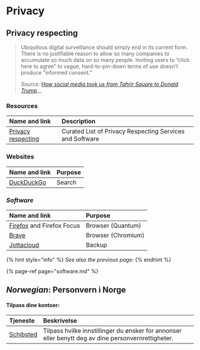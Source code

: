 # Privacy

## Privacy respecting

> Ubiquitous digital surveillance should simply end in its current form. There is no justifiable reason to allow so many companies to accumulate so much data on so many people. Inviting users to “click here to agree” to vague, hard-to-pin-down terms of use doesn’t produce “informed consent.”
>
> _Source:_ [_How social media took us from Tahrir Square to Donald Trump_](https://www.technologyreview.com/s/611806/how-social-media-took-us-from-tahrir-square-to-donald-trump/)\_\_

### Resources

| Name and link | Description |
| :--- | :--- |
| [Privacy respecting](https://github.com/nikitavoloboev/privacy-respecting#readme) | Curated List of Privacy Respecting Services and Software |

### Websites

| Name and link | Purpose |
| :--- | :--- |
| [DuckDuckGo](https://duck.com) | Search |

### _Software_

| Name and link | Purpose |
| :--- | :--- |
| [Firefox](https://www.mozilla.org) and Firefox Focus | Browser \(Quantum\) |
| [Brave](https://brave.com/) | Browser \(Chromium\) |
| [Jottacloud](https://www.jottacloud.com/) | Backup |

{% hint style="info" %}
_See also the previous page:_
{% endhint %}

{% page-ref page="software.md" %}

## _Norwegian_: Personvern i Norge

#### Tilpass dine kontoer:

| Tjeneste | Beskrivelse |
| :--- | :--- |
| [Schibsted](https://payment.schibsted.no/account/privacy) | Tilpass hvilke innstillinger du ønsker for annonser eller benytt deg av dine personvernrettigheter. |

